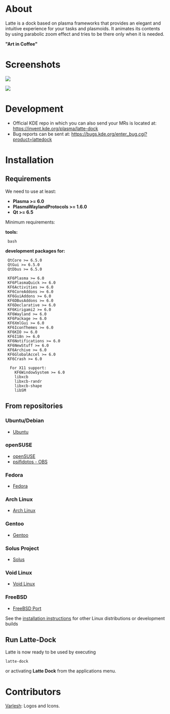 About
=====
Latte is a dock based on plasma frameworks that provides an elegant and intuitive experience for your tasks and plasmoids. It animates its contents by using parabolic zoom effect and tries to be there only when it is needed.

**"Art in Coffee"**

Screenshots
===========

![](https://cdn.kde.org/screenshots/latte-dock/latte-dock_regular.png)

![](https://cdn.kde.org/screenshots/latte-dock/latte-dock_settings.png)

Development
============

- Official KDE repo in which you can also send your MRs is located at: https://invent.kde.org/plasma/latte-dock
- Bug reports can be sent at: https://bugs.kde.org/enter_bug.cgi?product=lattedock


Installation
============

## Requirements

We need to use at least:

- **Plasma >= 6.0**
- **PlasmaWaylandProtocols >= 1.6.0**
- **Qt >= 6.5**

Minimum requirements:

**tools:**
```
 bash
```

**development packages for:**
```
 QtCore >= 6.5.0
 QtGui >= 6.5.0
 QtDbus >= 6.5.0

 KF6Plasma >= 6.0
 KF6PlasmaQuick >= 6.0
 KF6Activities >= 6.0
 KF6CoreAddons >= 6.0
 KF6GuiAddons >= 6.0
 KF6DBusAddons >= 6.0
 KF6Declarative >= 6.0
 KF6Kirigami2 >= 6.0
 KF6Wayland >= 6.0
 KF6Package >= 6.0
 KF6XmlGui >= 6.0
 KF6IconThemes >= 6.0
 KF6KIO >= 6.0
 KF6I18n >= 6.0
 KF6Notifications >= 6.0
 KF6NewStuff >= 6.0
 KF6Archive >= 6.0
 KF6GlobalAccel >= 6.0
 KF6Crash >= 6.0

  For X11 support:
    KF6WindowSystem >= 6.0
    libxcb
    libxcb-randr
    libxcb-shape
    libSM
```

## From repositories

### Ubuntu/Debian

- [Ubuntu](https://packages.ubuntu.com/bionic/latte-dock)

### openSUSE

- [openSUSE](https://software.opensuse.org/package/latte-dock?search_term=latte+dock)
- [psifidotos - OBS](https://software.opensuse.org//download.html?project=home%3Apsifidotos&package=latte-dock)

### Fedora

- [Fedora](https://koji.fedoraproject.org/koji/packageinfo?packageID=24229)

### Arch Linux

- [Arch Linux](https://www.archlinux.org/packages/?sort=&q=latte-dock)

### Gentoo

- [Gentoo](https://packages.gentoo.org/packages/kde-misc/latte-dock)

### Solus Project

- [Solus](https://packages.solus-project.com/shannon/l/latte-dock/)

### Void Linux

- [Void Linux](https://github.com/void-linux/void-packages/tree/master/srcpkgs/latte-dock)

### FreeBSD
- [FreeBSD Port](https://www.freshports.org/deskutils/latte-dock/)

See the [installation instructions](./INSTALLATION.md) for other Linux distributions or development builds

## Run Latte-Dock

Latte is now ready to be used by executing
```
latte-dock
```

or activating **Latte Dock** from the applications menu.


Contributors
============
[Varlesh](https://github.com/varlesh): Logos and Icons.
